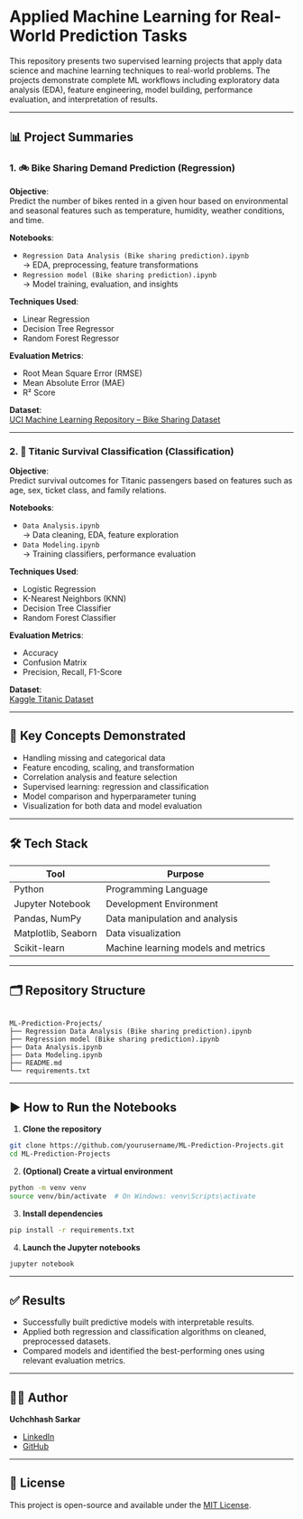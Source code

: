 # Applied Machine Learning for Real-World Prediction Tasks

This repository presents two supervised learning projects that apply data science and machine learning techniques to real-world problems. The projects demonstrate complete ML workflows including exploratory data analysis (EDA), feature engineering, model building, performance evaluation, and interpretation of results.

---

## 📊 Project Summaries

### 1. 🚲 Bike Sharing Demand Prediction (Regression)

**Objective**:  
Predict the number of bikes rented in a given hour based on environmental and seasonal features such as temperature, humidity, weather conditions, and time.

**Notebooks**:
- `Regression Data Analysis (Bike sharing prediction).ipynb`  
  → EDA, preprocessing, feature transformations  
- `Regression model (Bike sharing prediction).ipynb`  
  → Model training, evaluation, and insights

**Techniques Used**:
- Linear Regression
- Decision Tree Regressor
- Random Forest Regressor

**Evaluation Metrics**:
- Root Mean Square Error (RMSE)
- Mean Absolute Error (MAE)
- R² Score

**Dataset**:  
[UCI Machine Learning Repository – Bike Sharing Dataset](https://archive.ics.uci.edu/ml/datasets/bike+sharing+dataset)

---

### 2. 🚢 Titanic Survival Classification (Classification)

**Objective**:  
Predict survival outcomes for Titanic passengers based on features such as age, sex, ticket class, and family relations.

**Notebooks**:
- `Data Analysis.ipynb`  
  → Data cleaning, EDA, feature exploration  
- `Data Modeling.ipynb`  
  → Training classifiers, performance evaluation

**Techniques Used**:
- Logistic Regression
- K-Nearest Neighbors (KNN)
- Decision Tree Classifier
- Random Forest Classifier

**Evaluation Metrics**:
- Accuracy
- Confusion Matrix
- Precision, Recall, F1-Score

**Dataset**:  
[Kaggle Titanic Dataset](https://www.kaggle.com/competitions/titanic/data)

---

## 🧠 Key Concepts Demonstrated

- Handling missing and categorical data
- Feature encoding, scaling, and transformation
- Correlation analysis and feature selection
- Supervised learning: regression and classification
- Model comparison and hyperparameter tuning
- Visualization for both data and model evaluation

---

## 🛠 Tech Stack

| Tool            | Purpose                              |
|-----------------|--------------------------------------|
| Python          | Programming Language                 |
| Jupyter Notebook| Development Environment              |
| Pandas, NumPy   | Data manipulation and analysis       |
| Matplotlib, Seaborn | Data visualization              |
| Scikit-learn    | Machine learning models and metrics  |

---

## 🗂 Repository Structure

```

ML-Prediction-Projects/
├── Regression Data Analysis (Bike sharing prediction).ipynb
├── Regression model (Bike sharing prediction).ipynb
├── Data Analysis.ipynb
├── Data Modeling.ipynb
├── README.md
└── requirements.txt

````

---

## ▶️ How to Run the Notebooks

1. **Clone the repository**  
```bash
git clone https://github.com/yourusername/ML-Prediction-Projects.git
cd ML-Prediction-Projects
````

2. **(Optional) Create a virtual environment**

```bash
python -m venv venv
source venv/bin/activate  # On Windows: venv\Scripts\activate
```

3. **Install dependencies**

```bash
pip install -r requirements.txt
```

4. **Launch the Jupyter notebooks**

```bash
jupyter notebook
```

---

## ✅ Results

* Successfully built predictive models with interpretable results.
* Applied both regression and classification algorithms on cleaned, preprocessed datasets.
* Compared models and identified the best-performing ones using relevant evaluation metrics.

---

## 👨‍💻 Author

**Uchchhash Sarkar**

* [LinkedIn](https://www.linkedin.com/in/uchchhash)
* [GitHub](https://github.com/uchchhash)

---

## 📄 License

This project is open-source and available under the [MIT License](LICENSE).

```
